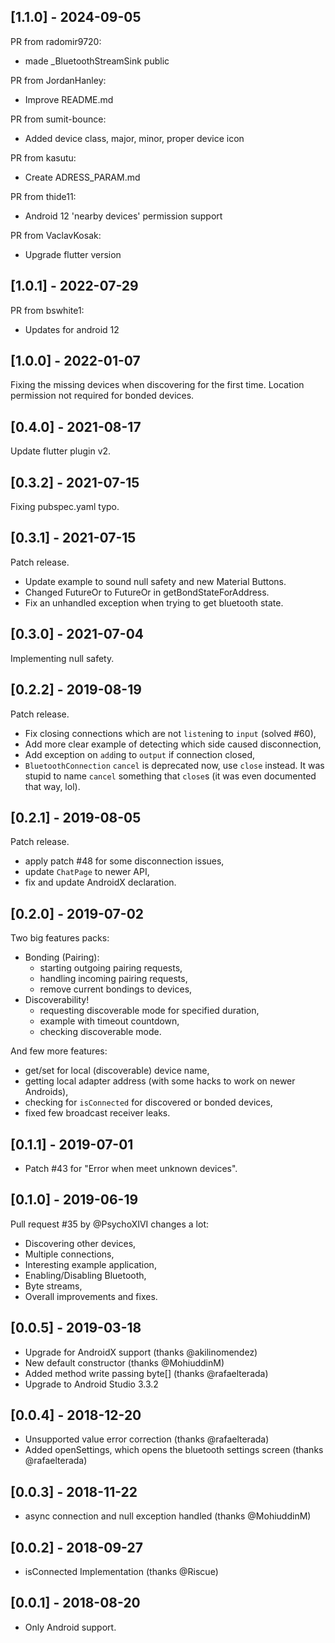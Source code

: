 ## [1.1.0] - 2024-09-05

PR from radomir9720:
* made _BluetoothStreamSink public

PR from JordanHanley:
* Improve README.md

PR from sumit-bounce:
* Added device class, major, minor, proper device icon

PR from kasutu:
* Create ADRESS_PARAM.md

PR from thide11:
* Android 12 'nearby devices' permission support

PR from VaclavKosak:
* Upgrade flutter version

## [1.0.1] - 2022-07-29

PR from bswhite1:
* Updates for android 12

## [1.0.0] - 2022-01-07

Fixing the missing devices when discovering for the first time.
Location permission not required for bonded devices.

## [0.4.0] - 2021-08-17

Update flutter plugin v2.

## [0.3.2] - 2021-07-15

Fixing pubspec.yaml typo.

## [0.3.1] - 2021-07-15

Patch release.

* Update example to sound null safety and new Material Buttons.
* Changed FutureOr<int> to FutureOr<dynamic> in getBondStateForAddress.
* Fix an unhandled exception when trying to get bluetooth state.

## [0.3.0] - 2021-07-04

Implementing null safety.

## [0.2.2] - 2019-08-19

Patch release.

* Fix closing connections which are not `listen`ing to `input` (solved #60),
* Add more clear example of detecting which side caused disconnection,
* Add exception on `add`ing to `output` if connection closed,
* `BluetoothConnection` `cancel` is deprecated now, use `close` instead. It was
  stupid to name `cancel` something that `close`s (it was even documented that
  way, lol).

## [0.2.1] - 2019-08-05

Patch release.

* apply patch #48 for some disconnection issues,
* update `ChatPage` to newer API,
* fix and update AndroidX declaration.

## [0.2.0] - 2019-07-02

Two big features packs:

* Bonding (Pairing):
    - starting outgoing pairing requests,
    - handling incoming pairing requests,
    - remove current bondings to devices,
* Discoverability!
    - requesting discoverable mode for specified duration,
    - example with timeout countdown,
    - checking discoverable mode.

And few more features:

* get/set for local (discoverable) device name,
* getting local adapter address (with some hacks to work on newer Androids),
* checking for `isConnected` for discovered or bonded devices,
* fixed few broadcast receiver leaks.

## [0.1.1] - 2019-07-01

* Patch #43 for "Error when meet unknown devices".

## [0.1.0] - 2019-06-19

Pull request #35 by @PsychoXIVI changes a lot:

* Discovering other devices,
* Multiple connections,
* Interesting example application,
* Enabling/Disabling Bluetooth,
* Byte streams,
* Overall improvements and fixes.

## [0.0.5] - 2019-03-18

* Upgrade for AndroidX support (thanks @akilinomendez)
* New default constructor (thanks @MohiuddinM)
* Added method write passing byte[] (thanks @rafaelterada)
* Upgrade to Android Studio 3.3.2

## [0.0.4] - 2018-12-20

* Unsupported value error correction (thanks @rafaelterada)
* Added openSettings, which opens the bluetooth settings screen (thanks
  @rafaelterada)

## [0.0.3] - 2018-11-22

* async connection and null exception handled (thanks @MohiuddinM)

## [0.0.2] - 2018-09-27

* isConnected Implementation (thanks @Riscue)

## [0.0.1] - 2018-08-20

* Only Android support.